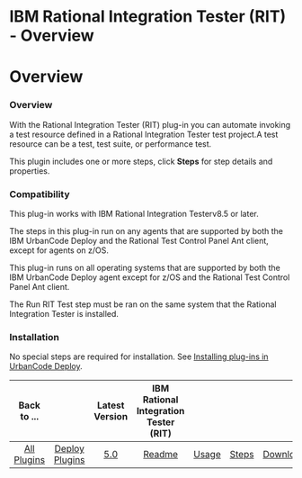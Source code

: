 
IBM Rational Integration Tester (RIT) - Overview
================================================

# Overview


### Overview




With the Rational Integration Tester (RIT) plug-in you can automate invoking a test resource defined in a Rational Integration Tester test project.A test resource can be a test, test suite, or performance test.

This plugin includes one or more steps, click **Steps** for step details and properties.

### Compatibility

This plug-in works with IBM Rational Integration Testerv8.5 or later.

The steps in this plug-in run on any agents that are supported by both the IBM UrbanCode Deploy and the Rational Test Control Panel Ant client, except for agents on z/OS.

This plug-in runs on all operating systems that are supported by both the IBM UrbanCode Deploy agent except for z/OS and the Rational Test Control Panel Ant client.

The Run RIT Test step must be ran on the same system that the Rational Integration Tester is installed.

### Installation

No special steps are required for installation. See [Installing plug-ins in UrbanCode Deploy](https://community.ibm.com/community/user/wasdevops/blogs/laurel-dickson-bull1/2022/06/13/install-plugins "Installing plug-ins in UrbanCode Deploy").


|Back to ...||Latest Version|IBM Rational Integration Tester (RIT) ||||
| :---: | :---: | :---: | :---: | :---: | :---: | :---: |
|[All Plugins](../../index.md)|[Deploy Plugins](../README.md)|[5.0](https://raw.githubusercontent.com/UrbanCode/IBM-UCD-PLUGINS/main/files/RIT-UCD/RIT-UCD-5.0.zip)|[Readme](README.md)|[Usage](usage.md)|[Steps](steps.md)|[Downloads](downloads.md)|

